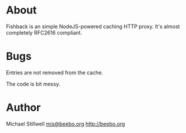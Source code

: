 # About

Fishback is an simple NodeJS-powered caching HTTP proxy.  It's almost completely RFC2616 compliant.

# Bugs

Entries are not removed from the cache.

The code is bit messy.

# Author

Michael Stillwell
<mjs@beebo.org>
<http://beebo.org>